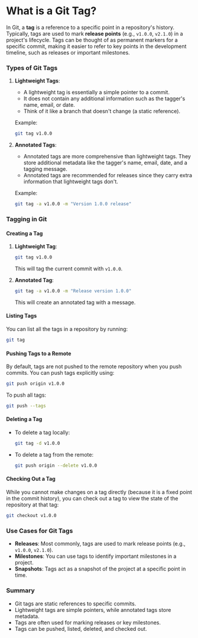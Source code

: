 # What is a Git Tag?

In Git, a **tag** is a reference to a specific point in a repository's history. Typically, tags are used to mark **release points** (e.g., `v1.0.0`, `v2.1.0`) in a project's lifecycle. Tags can be thought of as permanent markers for a specific commit, making it easier to refer to key points in the development timeline, such as releases or important milestones.

### Types of Git Tags

1. **Lightweight Tags**:
   - A lightweight tag is essentially a simple pointer to a commit.
   - It does not contain any additional information such as the tagger's name, email, or date.
   - Think of it like a branch that doesn't change (a static reference).
   
   Example:
   ```bash
   git tag v1.0.0
   ```

2. **Annotated Tags**:
   - Annotated tags are more comprehensive than lightweight tags. They store additional metadata like the tagger's name, email, date, and a tagging message.
   - Annotated tags are recommended for releases since they carry extra information that lightweight tags don't.
   
   Example:
   ```bash
   git tag -a v1.0.0 -m "Version 1.0.0 release"
   ```

### Tagging in Git

#### Creating a Tag
1. **Lightweight Tag**:
   ```bash
   git tag v1.0.0
   ```
   This will tag the current commit with `v1.0.0`.

2. **Annotated Tag**:
   ```bash
   git tag -a v1.0.0 -m "Release version 1.0.0"
   ```
   This will create an annotated tag with a message.

#### Listing Tags
You can list all the tags in a repository by running:
```bash
git tag
```

#### Pushing Tags to a Remote
By default, tags are not pushed to the remote repository when you push commits. You can push tags explicitly using:
```bash
git push origin v1.0.0
```
To push all tags:
```bash
git push --tags
```

#### Deleting a Tag
- To delete a tag locally:
  ```bash
  git tag -d v1.0.0
  ```

- To delete a tag from the remote:
  ```bash
  git push origin --delete v1.0.0
  ```

#### Checking Out a Tag
While you cannot make changes on a tag directly (because it is a fixed point in the commit history), you can check out a tag to view the state of the repository at that tag:
```bash
git checkout v1.0.0
```

### Use Cases for Git Tags
- **Releases**: Most commonly, tags are used to mark release points (e.g., `v1.0.0`, `v2.1.0`).
- **Milestones**: You can use tags to identify important milestones in a project.
- **Snapshots**: Tags act as a snapshot of the project at a specific point in time.

### Summary
- Git tags are static references to specific commits.
- Lightweight tags are simple pointers, while annotated tags store metadata.
- Tags are often used for marking releases or key milestones.
- Tags can be pushed, listed, deleted, and checked out.
